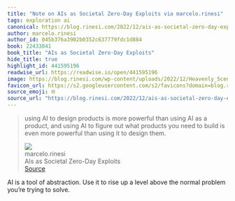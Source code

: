 ```yaml
---
title: "Note on AIs as Societal Zero-Day Exploits via marcelo.rinesi"
tags: exploration ai
canonical: https://blog.rinesi.com/2022/12/ais-as-societal-zero-day-exploits/
author: marcelo.rinesi
author_id: 045b376a3902b0352c637779fdc1d884
book: 22433841
book_title: "AIs as Societal Zero-Day Exploits"
hide_title: true
highlight_id: 441595196
readwise_url: https://readwise.io/open/441595196
image: https://blog.rinesi.com/wp-content/uploads/2022/12/Heavenly_Scene_with_the_Gods_of_Olympus_Surrounding_a_Chess_Board_Poseidon_and_Pan_Below_MET_DP875896.jpg
favicon_url: https://s2.googleusercontent.com/s2/favicons?domain=blog.rinesi.com
source_emoji: 🌐
source_url: "https://blog.rinesi.com/2022/12/ais-as-societal-zero-day-exploits/#:~:text=using%20AI%20to,to%20design%20them."
---
```


> using AI to design products is more powerful than using AI as a product, and using AI to figure out what products you need to build is even more powerful than using it to design them.
> <div class="quoteback-footer"><div class="quoteback-avatar"><img class="mini-favicon" src="https://s2.googleusercontent.com/s2/favicons?domain=blog.rinesi.com"></div><div class="quoteback-metadata"><div class="metadata-inner"><span style="display:none">FROM:</span><div aria-label="marcelo.rinesi" class="quoteback-author"> marcelo.rinesi</div><div aria-label="AIs as Societal Zero-Day Exploits" class="quoteback-title"> AIs as Societal Zero-Day Exploits</div></div></div><div class="quoteback-backlink"><a target="_blank" aria-label="go to the full text of this quotation" rel="noopener" href="https://blog.rinesi.com/2022/12/ais-as-societal-zero-day-exploits/#:~:text=using%20AI%20to,to%20design%20them." class="quoteback-arrow"> Source</a></div></div>

AI is a tool of abstraction. Use it to rise up a level above the normal problem you’re trying to solve.